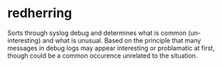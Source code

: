 # redherring
Sorts through syslog debug and determines what is common (un-interesting) and what is unusual. Based on the principle that many messages in debug logs may appear interesting or problamatic at first, though could be a common occurence unrelated to the situation.
